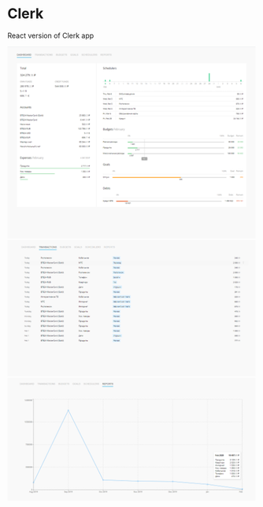 # Clerk
React version of Clerk app

![Clerk](Screenshot.png)
![Clerk](Screenshot1.png)
![Clerk](Screenshot2.png)
